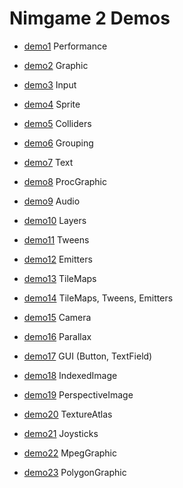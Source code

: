 Nimgame 2 Demos
===============

* [demo1](demo1) Performance

* [demo2](demo2) Graphic

* [demo3](demo3) Input

* [demo4](demo4) Sprite

* [demo5](demo5) Colliders

* [demo6](demo6) Grouping

* [demo7](demo7) Text

* [demo8](demo8) ProcGraphic

* [demo9](demo9) Audio

* [demo10](demo10) Layers

* [demo11](demo11) Tweens

* [demo12](demo12) Emitters

* [demo13](demo13) TileMaps

* [demo14](demo14) TileMaps, Tweens, Emitters

* [demo15](demo15) Camera

* [demo16](demo16) Parallax

* [demo17](demo17) GUI (Button, TextField)

* [demo18](demo18) IndexedImage

* [demo19](demo19) PerspectiveImage

* [demo20](demo20) TextureAtlas

* [demo21](demo21) Joysticks

* [demo22](demo22) MpegGraphic

* [demo23](demo23) PolygonGraphic
